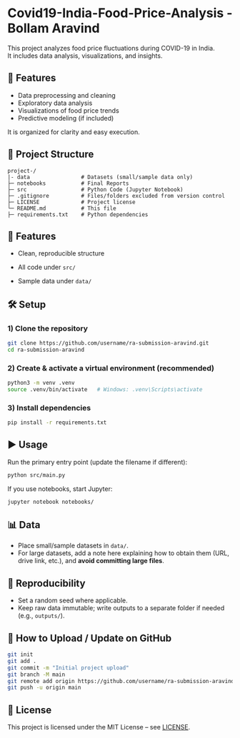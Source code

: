 # Covid19-India-Food-Price-Analysis - Bollam Aravind

This project analyzes food price fluctuations during COVID-19 in India.  
It includes data analysis, visualizations, and insights.

## 🚀 Features
- Data preprocessing and cleaning
- Exploratory data analysis
- Visualizations of food price trends
- Predictive modeling (if included)
    
It is organized for clarity and easy execution.

## 📁 Project Structure
```
project-/
|- data                # Datasets (small/sample data only)
├─ notebooks           # Final Reports     
├─ src                 # Python Code (Jupyter Notebook)
├─ .gitignore          # Files/folders excluded from version control
├─ LICENSE             # Project license
└─ README.md           # This file
├─ requirements.txt    # Python dependencies 
```

## 🚀 Features
- Clean, reproducible structure
- All code under `src/`

- Sample data under `data/`

## 🛠️ Setup

### 1) Clone the repository
```bash
git clone https://github.com/username/ra-submission-aravind.git
cd ra-submission-aravind
```

### 2) Create & activate a virtual environment (recommended)
```bash
python3 -m venv .venv
source .venv/bin/activate   # Windows: .venv\Scripts\activate
```

### 3) Install dependencies
```bash
pip install -r requirements.txt
```

## ▶️ Usage
Run the primary entry point (update the filename if different):
```bash
python src/main.py
```

If you use notebooks, start Jupyter:
```bash
jupyter notebook notebooks/
```

## 📊 Data
- Place small/sample datasets in `data/`.  
- For large datasets, add a note here explaining how to obtain them (URL, drive link, etc.), and **avoid committing large files**.

## 🧪 Reproducibility
- Set a random seed where applicable.
- Keep raw data immutable; write outputs to a separate folder if needed (e.g., `outputs/`).

## 🔁 How to Upload / Update on GitHub
```bash
git init
git add .
git commit -m "Initial project upload"
git branch -M main
git remote add origin https://github.com/username/ra-submission-aravind.git
git push -u origin main
```

## 📜 License
This project is licensed under the MIT License – see [LICENSE](LICENSE).
